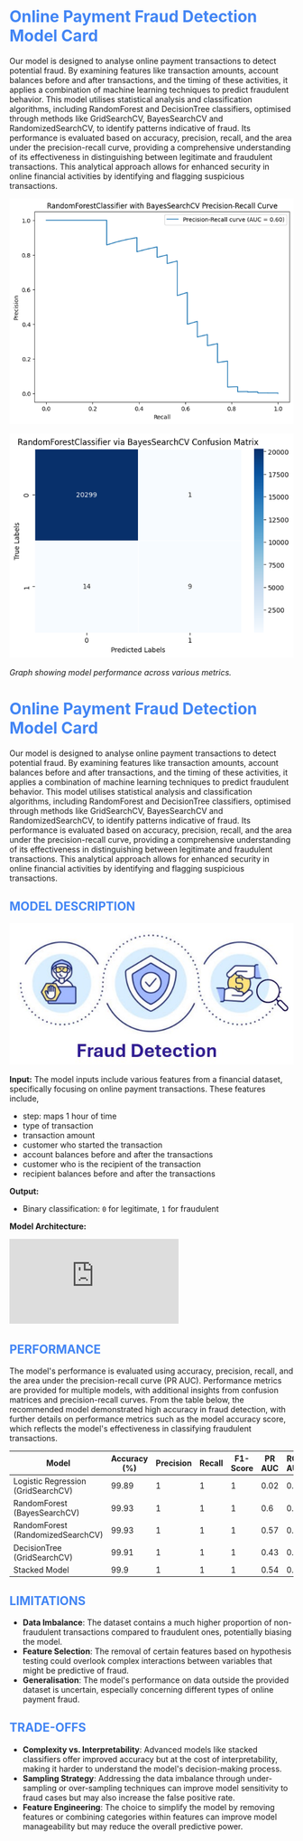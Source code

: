 # <span style="color:#4285F4;">Online Payment Fraud Detection Model Card</span>

Our model is designed to analyse online payment transactions to detect potential fraud. By examining features like transaction amounts, account balances before and after transactions, and the timing of these activities, it applies a combination of machine learning techniques to predict fraudulent behavior. This model utilises statistical analysis and classification algorithms, including RandomForest and DecisionTree classifiers, optimised through methods like GridSearchCV, BayesSearchCV and RandomizedSearchCV, to identify patterns indicative of fraud. Its performance is evaluated based on accuracy, precision, recall, and the area under the precision-recall curve, providing a comprehensive understanding of its effectiveness in distinguishing between legitimate and fraudulent transactions. This analytical approach allows for enhanced security in online financial activities by identifying and flagging suspicious transactions.

![Performance Graph](https://github.com/jdchen5/imperialMLnAI_CSproject/blob/main/images/precison-Recall-Curve-RandomForestClassifier.png?raw=true)

![alt text](https://github.com/jdchen5/imperialMLnAI_CSproject/blob/main/images/RandomForestClassifier-confusionMatrix.png?raw=true)

*Graph showing model performance across various metrics.*


# <span style="color:#4285F4;">Online Payment Fraud Detection Model Card</span>

Our model is designed to analyse online payment transactions to detect potential fraud. By examining features like transaction amounts, account balances before and after transactions, and the timing of these activities, it applies a combination of machine learning techniques to predict fraudulent behavior. This model utilises statistical analysis and classification algorithms, including RandomForest and DecisionTree classifiers, optimised through methods like GridSearchCV, BayesSearchCV and RandomizedSearchCV, to identify patterns indicative of fraud. Its performance is evaluated based on accuracy, precision, recall, and the area under the precision-recall curve, providing a comprehensive understanding of its effectiveness in distinguishing between legitimate and fraudulent transactions. This analytical approach allows for enhanced security in online financial activities by identifying and flagging suspicious transactions.

## <span style="color:#4285F4;">MODEL DESCRIPTION</span>
![alt text](https://github.com/jdchen5/imperialMLnAI_CSproject/blob/main/images/fraudDectionIcon.jpg)


**Input:** 
The model inputs include various features from a financial dataset, specifically focusing on online payment transactions. These features include,
- step: maps 1 hour of time
- type of transaction
- transaction amount
- customer who started the transaction
- account balances before and after the transactions
- customer who is the recipient of the transaction
- recipient balances before and after the transactions

**Output:**
- Binary classification: `0` for legitimate, `1` for fraudulent

**Model Architecture:**

![RandomForestClassifier fromScikit-learn(Python)](https://scikit-learn.org/stable/modules/generated/sklearn.ensemble.RandomForestClassifier.html)


## <span style="color:#4285F4;">PERFORMANCE</span>

The model's performance is evaluated using accuracy, precision, recall, and the area under the precision-recall curve (PR AUC). Performance metrics are provided for multiple models, with additional insights from confusion matrices and precision-recall curves. From the table below, the recommended model demonstrated high accuracy in fraud detection, with further details on performance metrics such as the model accuracy score, which reflects the model's effectiveness in classifying fraudulent transactions.

| Model                                | Accuracy (%) | Precision | Recall | F1-Score | PR AUC | ROC AUC |
|--------------------------------------|--------------|-----------|--------|----------|--------|---------|
| Logistic Regression (GridSearchCV)   | 99.89        | 1         | 1      | 1        | 0.02   | 0.92    |
| RandomForest (BayesSearchCV)         | 99.93        | 1         | 1      | 1        | 0.6    | 0.96    |
| RandomForest (RandomizedSearchCV)    | 99.93        | 1         | 1      | 1        | 0.57   | 0.89    |
| DecisionTree (GridSearchCV)          | 99.91        | 1         | 1      | 1        | 0.43   | 0.88    |
| Stacked Model                        | 99.9         | 1         | 1      | 1        | 0.54   | 0.95    |


## <span style="color:#4285F4;">LIMITATIONS</span>
- **Data Imbalance**: The dataset contains a much higher proportion of non-fraudulent transactions compared to fraudulent ones, potentially biasing the model.
- **Feature Selection**: The removal of certain features based on hypothesis testing could overlook complex interactions between variables that might be predictive of fraud.
- **Generalisation**: The model's performance on data outside the provided dataset is uncertain, especially concerning different types of online payment fraud.


## <span style="color:#4285F4;">TRADE-OFFS</span>
- **Complexity vs. Interpretability**: Advanced models like stacked classifiers offer improved accuracy but at the cost of interpretability, making it harder to understand the model's decision-making process.
- **Sampling Strategy**: Addressing the data imbalance through under-sampling or over-sampling techniques can improve model sensitivity to fraud cases but may also increase the false positive rate.
- **Feature Engineering**: The choice to simplify the model by removing features or combining categories within features can improve model manageability but may reduce the overall predictive power.

